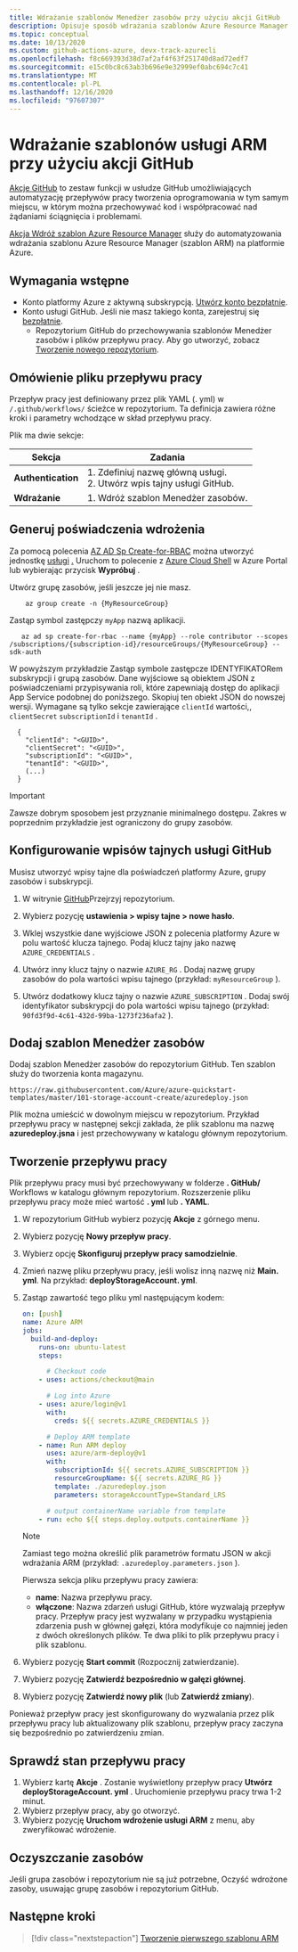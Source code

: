 ```yaml
---
title: Wdrażanie szablonów Menedżer zasobów przy użyciu akcji GitHub
description: Opisuje sposób wdrażania szablonów Azure Resource Manager (szablony ARM) za pomocą akcji usługi GitHub.
ms.topic: conceptual
ms.date: 10/13/2020
ms.custom: github-actions-azure, devx-track-azurecli
ms.openlocfilehash: f8c669393d38d7af2af4f63f251740d8ad72edf7
ms.sourcegitcommit: e15c0bc8c63ab3b696e9e32999ef0abc694c7c41
ms.translationtype: MT
ms.contentlocale: pl-PL
ms.lasthandoff: 12/16/2020
ms.locfileid: "97607307"
---
```

# <a name="deploy-arm-templates-by-using-github-actions"></a>Wdrażanie szablonów usługi ARM przy użyciu akcji GitHub

[Akcje GitHub](https://docs.github.com/en/free-pro-team@latest/actions) to zestaw funkcji w usłudze GitHub umożliwiających automatyzację przepływów pracy tworzenia oprogramowania w tym samym miejscu, w którym można przechowywać kod i współpracować nad żądaniami ściągnięcia i problemami.

[Akcja Wdróż szablon Azure Resource Manager](https://github.com/marketplace/actions/deploy-azure-resource-manager-arm-template) służy do automatyzowania wdrażania szablonu Azure Resource Manager (szablon ARM) na platformie Azure.

## <a name="prerequisites"></a>Wymagania wstępne

- Konto platformy Azure z aktywną subskrypcją. [Utwórz konto bezpłatnie](https://azure.microsoft.com/free/?WT.mc_id=A261C142F).
- Konto usługi GitHub. Jeśli nie masz takiego konta, zarejestruj się [bezpłatnie](https://github.com/join).
    - Repozytorium GitHub do przechowywania szablonów Menedżer zasobów i plików przepływu pracy. Aby go utworzyć, zobacz [Tworzenie nowego repozytorium](https://docs.github.com/en/free-pro-team@latest/github/creating-cloning-and-archiving-repositories/creating-a-new-repository).


## <a name="workflow-file-overview"></a>Omówienie pliku przepływu pracy

Przepływ pracy jest definiowany przez plik YAML (. yml) w `/.github/workflows/` ścieżce w repozytorium. Ta definicja zawiera różne kroki i parametry wchodzące w skład przepływu pracy.

Plik ma dwie sekcje:

|Sekcja  |Zadania  |
|---------|---------|
|**Authentication** | 1. Zdefiniuj nazwę główną usługi. <br /> 2. Utwórz wpis tajny usługi GitHub. |
|**Wdrażanie** | 1. Wdróż szablon Menedżer zasobów. |

## <a name="generate-deployment-credentials"></a>Generuj poświadczenia wdrożenia


Za pomocą polecenia [AZ AD Sp Create-for-RBAC](/cli/azure/ad/sp?view=azure-cli-latest#az-ad-sp-create-for-rbac&preserve-view=true) można utworzyć jednostkę [usługi](../../active-directory/develop/app-objects-and-service-principals.md#service-principal-object) [.](/cli/azure/) Uruchom to polecenie z [Azure Cloud Shell](https://shell.azure.com/) w Azure Portal lub wybierając przycisk **Wypróbuj** .

Utwórz grupę zasobów, jeśli jeszcze jej nie masz.

```azurecli-interactive
    az group create -n {MyResourceGroup}
```

Zastąp symbol zastępczy `myApp` nazwą aplikacji.

```azurecli-interactive
   az ad sp create-for-rbac --name {myApp} --role contributor --scopes /subscriptions/{subscription-id}/resourceGroups/{MyResourceGroup} --sdk-auth
```

W powyższym przykładzie Zastąp symbole zastępcze IDENTYFIKATORem subskrypcji i grupą zasobów. Dane wyjściowe są obiektem JSON z poświadczeniami przypisywania roli, które zapewniają dostęp do aplikacji App Service podobnej do poniższego. Skopiuj ten obiekt JSON do nowszej wersji. Wymagane są tylko sekcje zawierające `clientId` wartości,, `clientSecret` `subscriptionId` i `tenantId` .

```output
  {
    "clientId": "<GUID>",
    "clientSecret": "<GUID>",
    "subscriptionId": "<GUID>",
    "tenantId": "<GUID>",
    (...)
  }
```

> [!IMPORTANT]
> Zawsze dobrym sposobem jest przyznanie minimalnego dostępu. Zakres w poprzednim przykładzie jest ograniczony do grupy zasobów.



## <a name="configure-the-github-secrets"></a>Konfigurowanie wpisów tajnych usługi GitHub

Musisz utworzyć wpisy tajne dla poświadczeń platformy Azure, grupy zasobów i subskrypcji.

1. W witrynie [GitHub](https://github.com/)Przejrzyj repozytorium.

1. Wybierz pozycję **ustawienia > wpisy tajne > nowe hasło**.

1. Wklej wszystkie dane wyjściowe JSON z polecenia platformy Azure w polu wartość klucza tajnego. Podaj klucz tajny jako nazwę `AZURE_CREDENTIALS` .

1. Utwórz inny klucz tajny o nazwie `AZURE_RG` . Dodaj nazwę grupy zasobów do pola wartości wpisu tajnego (przykład: `myResourceGroup` ).

1. Utwórz dodatkowy klucz tajny o nazwie `AZURE_SUBSCRIPTION` . Dodaj swój identyfikator subskrypcji do pola wartości wpisu tajnego (przykład: `90fd3f9d-4c61-432d-99ba-1273f236afa2` ).

## <a name="add-resource-manager-template"></a>Dodaj szablon Menedżer zasobów

Dodaj szablon Menedżer zasobów do repozytorium GitHub. Ten szablon służy do tworzenia konta magazynu.

```url
https://raw.githubusercontent.com/Azure/azure-quickstart-templates/master/101-storage-account-create/azuredeploy.json
```

Plik można umieścić w dowolnym miejscu w repozytorium. Przykład przepływu pracy w następnej sekcji zakłada, że plik szablonu ma nazwę **azuredeploy.jsna** i jest przechowywany w katalogu głównym repozytorium.

## <a name="create-workflow"></a>Tworzenie przepływu pracy

Plik przepływu pracy musi być przechowywany w folderze **. GitHub/** Workflows w katalogu głównym repozytorium. Rozszerzenie pliku przepływu pracy może mieć wartość **. yml** lub **. YAML**.

1. W repozytorium GitHub wybierz pozycję **Akcje** z górnego menu.
1. Wybierz pozycję **Nowy przepływ pracy**.
1. Wybierz opcję **Skonfiguruj przepływ pracy samodzielnie**.
1. Zmień nazwę pliku przepływu pracy, jeśli wolisz inną nazwę niż **Main. yml**. Na przykład: **deployStorageAccount. yml**.
1. Zastąp zawartość tego pliku yml następującym kodem:

    ```yml
    on: [push]
    name: Azure ARM
    jobs:
      build-and-deploy:
        runs-on: ubuntu-latest
        steps:

          # Checkout code
        - uses: actions/checkout@main

          # Log into Azure
        - uses: azure/login@v1
          with:
            creds: ${{ secrets.AZURE_CREDENTIALS }}

          # Deploy ARM template
        - name: Run ARM deploy
          uses: azure/arm-deploy@v1
          with:
            subscriptionId: ${{ secrets.AZURE_SUBSCRIPTION }}
            resourceGroupName: ${{ secrets.AZURE_RG }}
            template: ./azuredeploy.json
            parameters: storageAccountType=Standard_LRS

          # output containerName variable from template
        - run: echo ${{ steps.deploy.outputs.containerName }}
    ```
    > [!NOTE]
    > Zamiast tego można określić plik parametrów formatu JSON w akcji wdrażania ARM (przykład: `.azuredeploy.parameters.json` ).

    Pierwsza sekcja pliku przepływu pracy zawiera:

    - **name**: Nazwa przepływu pracy.
    - **włączone**: Nazwa zdarzeń usługi GitHub, które wyzwalają przepływ pracy. Przepływ pracy jest wyzwalany w przypadku wystąpienia zdarzenia push w głównej gałęzi, która modyfikuje co najmniej jeden z dwóch określonych plików. Te dwa pliki to plik przepływu pracy i plik szablonu.

1. Wybierz pozycję **Start commit** (Rozpocznij zatwierdzanie).
1. Wybierz pozycję **Zatwierdź bezpośrednio w gałęzi głównej**.
1. Wybierz pozycję **Zatwierdź nowy plik** (lub **Zatwierdź zmiany**).

Ponieważ przepływ pracy jest skonfigurowany do wyzwalania przez plik przepływu pracy lub aktualizowany plik szablonu, przepływ pracy zaczyna się bezpośrednio po zatwierdzeniu zmian.

## <a name="check-workflow-status"></a>Sprawdź stan przepływu pracy

1. Wybierz kartę **Akcje** . Zostanie wyświetlony przepływ pracy **Utwórz deployStorageAccount. yml** . Uruchomienie przepływu pracy trwa 1-2 minut.
1. Wybierz przepływ pracy, aby go otworzyć.
1. Wybierz pozycję **Uruchom wdrożenie usługi ARM** z menu, aby zweryfikować wdrożenie.

## <a name="clean-up-resources"></a>Oczyszczanie zasobów
Jeśli grupa zasobów i repozytorium nie są już potrzebne, Oczyść wdrożone zasoby, usuwając grupę zasobów i repozytorium GitHub.

## <a name="next-steps"></a>Następne kroki

> [!div class="nextstepaction"]
> [Tworzenie pierwszego szablonu ARM](./template-tutorial-create-first-template.md)
